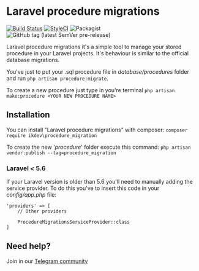 # Laravel procedure migrations
[![Build Status](https://travis-ci.org/RobyFerro/Laravel-Procedure-Migration.svg?branch=master)](https://travis-ci.org/RobyFerro/Laravel-Procedure-Migration)
[![StyleCI](https://github.styleci.io/repos/199186343/shield?branch=master)](https://github.styleci.io/repos/199186343)
![Packagist](https://img.shields.io/packagist/dm/ikdev/procedure_migration)
![GitHub tag (latest SemVer pre-release)](https://img.shields.io/github/tag-pre/robyferro/laravel-procedure-migration)

Laravel procedure migrations it's a simple tool to manage your stored procedure in your Laravel projects.
It's behaviour is similar to the official database migrations. 

You've just to put your .sql procedure file in _database/procedures_ folder and run 
`php artisan procedure:migrate`.

To create a new procedure just type in you're terminal `php artisan make:procedure <YOUR NEW PROCEDURE NAME>`

## Installation
You can install "Laravel procedure migrations" with composer:
`composer require ikdev\procedure_migration`

To create the new '_procedure_' folder execute this command:
`php artisan vendor:publish --tag=procedure_migration`

### Laravel < 5.6
If your Laravel version is older than 5.6 you'll need to manually adding the service provider.
To do this you've to insert this code in your _config/app.php_ file:

```
'providers' => [
    // Other providers
    
    ProcedureMigrationsServiceProvider::class
]
```

## Need help? 
Join in our [Telegram community](https://t.me/ikdev)
